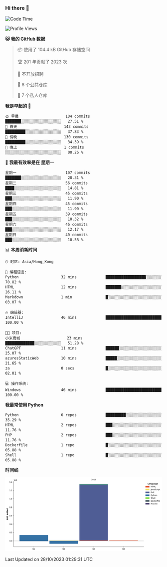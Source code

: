 ### Hi there 👋

<!--
**Mrzqd/Mrzqd** is a ✨ _special_ ✨ repository because its `README.md` (this file) appears on your GitHub profile.

Here are some ideas to get you started:

- 🔭 I’m currently working on ...
- 🌱 I’m currently learning ...
- 👯 I’m looking to collaborate on ...
- 🤔 I’m looking for help with ...
- 💬 Ask me about ...
- 📫 How to reach me: ...
- 😄 Pronouns: ...
- ⚡ Fun fact: ...
-->
<!--START_SECTION:waka-->
![Code Time](http://img.shields.io/badge/Code%20Time-144%20hrs%2059%20mins-blue)

![Profile Views](http://img.shields.io/badge/%E4%B8%AA%E4%BA%BA%E8%B5%84%E6%96%99%E8%A7%82%E7%9C%8B%E6%AC%A1%E6%95%B0-2-blue)

**🐱 我的 GitHub 数据** 

> 📦  使用了 104.4 kB GitHub 存储空间 
 > 
> 🏆 201 年贡献了 2023 次
 > 
> 🚫 不开放招聘
 > 
> 📜 8 个公共仓库 
 > 
> 🔑 7 个私人仓库 
 > 
**我是早起的 🐤** 

```text
🌞 早晨                     104 commits         ███████░░░░░░░░░░░░░░░░░░   27.51 % 
🌆 白天                     143 commits         █████████░░░░░░░░░░░░░░░░   37.83 % 
🌃 傍晚                     130 commits         █████████░░░░░░░░░░░░░░░░   34.39 % 
🌙 晚上                     1 commits           ░░░░░░░░░░░░░░░░░░░░░░░░░   00.26 % 
```
📅 **我最有效率是在 星期一** 

```text
星期一                      107 commits         ███████░░░░░░░░░░░░░░░░░░   28.31 % 
星期二                      56 commits          ████░░░░░░░░░░░░░░░░░░░░░   14.81 % 
星期三                      45 commits          ███░░░░░░░░░░░░░░░░░░░░░░   11.90 % 
星期四                      45 commits          ███░░░░░░░░░░░░░░░░░░░░░░   11.90 % 
星期五                      39 commits          ███░░░░░░░░░░░░░░░░░░░░░░   10.32 % 
星期六                      46 commits          ███░░░░░░░░░░░░░░░░░░░░░░   12.17 % 
星期日                      40 commits          ███░░░░░░░░░░░░░░░░░░░░░░   10.58 % 
```


📊 **本周消耗时间** 

```text
🕑︎ 时区: Asia/Hong_Kong

💬 编程语言: 
Python                   32 mins             ██████████████████░░░░░░░   70.82 % 
HTML                     12 mins             ███████░░░░░░░░░░░░░░░░░░   26.11 % 
Markdown                 1 min               █░░░░░░░░░░░░░░░░░░░░░░░░   03.07 % 

🔥 编辑器: 
IntelliJ                 46 mins             █████████████████████████   100.00 % 

🐱‍💻 项目: 
小米商城                     23 mins             █████████████░░░░░░░░░░░░   51.28 % 
ChatGPT                  11 mins             ██████░░░░░░░░░░░░░░░░░░░   25.07 % 
azuresStaticWeb          10 mins             █████░░░░░░░░░░░░░░░░░░░░   21.65 % 
za                       0 secs              █░░░░░░░░░░░░░░░░░░░░░░░░   02.01 % 

💻 操作系统: 
Windows                  46 mins             █████████████████████████   100.00 % 
```

**我最常使用 Python** 

```text
Python                   6 repos             █████████░░░░░░░░░░░░░░░░   35.29 % 
HTML                     2 repos             ███░░░░░░░░░░░░░░░░░░░░░░   11.76 % 
PHP                      2 repos             ███░░░░░░░░░░░░░░░░░░░░░░   11.76 % 
Dockerfile               1 repo              █░░░░░░░░░░░░░░░░░░░░░░░░   05.88 % 
Shell                    1 repo              █░░░░░░░░░░░░░░░░░░░░░░░░   05.88 % 
```



**时间线**

![Lines of Code chart](https://raw.githubusercontent.com/Mrzqd/Mrzqd/main/assets/bar_graph.png)


 Last Updated on 28/10/2023 01:29:31 UTC
<!--END_SECTION:waka-->
